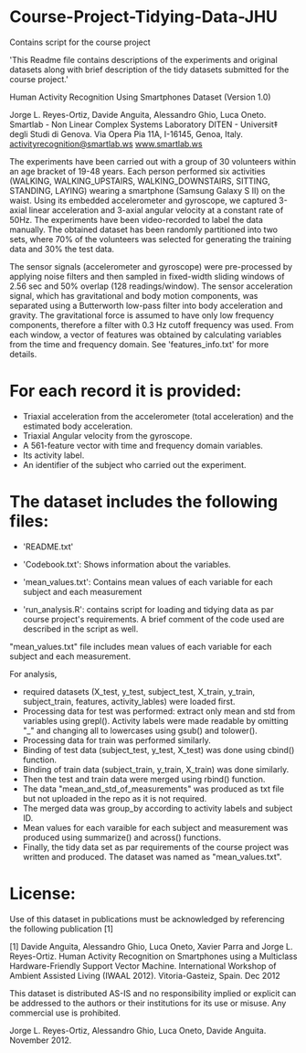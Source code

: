 # Course-Project-Tidying-Data-JHU
Contains script for the course project


'This Readme file contains descriptions of the experiments and original datasets along with brief description of the tidy datasets submitted for the course project.'





Human Activity Recognition Using Smartphones Dataset
(Version 1.0)

Jorge L. Reyes-Ortiz, Davide Anguita, Alessandro Ghio, Luca Oneto.
Smartlab - Non Linear Complex Systems Laboratory
DITEN - Universit‡ degli Studi di Genova.
Via Opera Pia 11A, I-16145, Genoa, Italy.
activityrecognition@smartlab.ws
www.smartlab.ws


The experiments have been carried out with a group of 30 volunteers within an age bracket of 19-48 years. Each person performed six activities (WALKING, WALKING_UPSTAIRS, WALKING_DOWNSTAIRS, SITTING, STANDING, LAYING) wearing a smartphone (Samsung Galaxy S II) on the waist. Using its embedded accelerometer and gyroscope, we captured 3-axial linear acceleration and 3-axial angular velocity at a constant rate of 50Hz. The experiments have been video-recorded to label the data manually. The obtained dataset has been randomly partitioned into two sets, where 70% of the volunteers was selected for generating the training data and 30% the test data. 

The sensor signals (accelerometer and gyroscope) were pre-processed by applying noise filters and then sampled in fixed-width sliding windows of 2.56 sec and 50% overlap (128 readings/window). The sensor acceleration signal, which has gravitational and body motion components, was separated using a Butterworth low-pass filter into body acceleration and gravity. The gravitational force is assumed to have only low frequency components, therefore a filter with 0.3 Hz cutoff frequency was used. From each window, a vector of features was obtained by calculating variables from the time and frequency domain. See 'features_info.txt' for more details. 

For each record it is provided:
======================================

- Triaxial acceleration from the accelerometer (total acceleration) and the estimated body acceleration.
- Triaxial Angular velocity from the gyroscope. 
- A 561-feature vector with time and frequency domain variables. 
- Its activity label. 
- An identifier of the subject who carried out the experiment.

The dataset includes the following files:
=========================================

- 'README.txt'

- 'Codebook.txt': Shows information about the variables.

- 'mean_values.txt': Contains mean values of each variable for each subject and each measurement

- 'run_analysis.R': contains script for loading and tidying data as par course project's requirements. A brief comment of the code used are described in the script as well.



"mean_values.txt" file includes mean values of each variable for each subject and each measurement. 

For analysis, 
 - required datasets (X_test, y_test, subject_test, X_train, y_train, subject_train, features, activity_lables) were loaded first. 
 - Processing data for test was performed: extract only mean and std from variables using grepl(). Activity labels were made readable by omitting "_" and changing all to lowercases using gsub() and tolower().
 - Processing data for train was performed similarly.
 - Binding of test data (subject_test, y_test, X_test) was done using cbind() function.
 - Binding of train data (subject_train, y_train, X_train) was done similarly.
 - Then the test and train data were merged using rbind() function.
 - The data "mean_and_std_of_measurements" was produced as txt file but not uploaded in the repo as it is not required.
 - The merged data was group_by according to activity labels and subject ID. 
 - Mean values for each varaible for each subject and measurement was produced using summarize() and across() functions.
 - Finally, the tidy data set as par requirements of the course project was written and produced. The dataset was named as "mean_values.txt".




License:
========
Use of this dataset in publications must be acknowledged by referencing the following publication [1] 

[1] Davide Anguita, Alessandro Ghio, Luca Oneto, Xavier Parra and Jorge L. Reyes-Ortiz. Human Activity Recognition on Smartphones using a Multiclass Hardware-Friendly Support Vector Machine. International Workshop of Ambient Assisted Living (IWAAL 2012). Vitoria-Gasteiz, Spain. Dec 2012

This dataset is distributed AS-IS and no responsibility implied or explicit can be addressed to the authors or their institutions for its use or misuse. Any commercial use is prohibited.

Jorge L. Reyes-Ortiz, Alessandro Ghio, Luca Oneto, Davide Anguita. November 2012.
